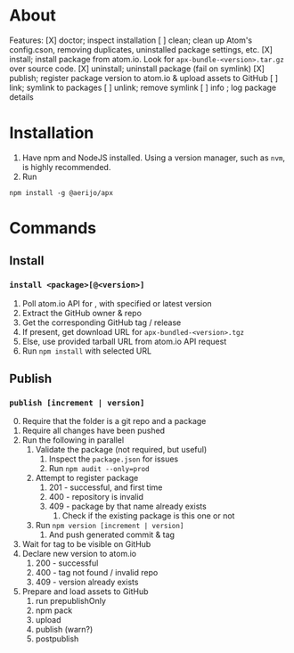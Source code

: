 # About

Features:
[X] doctor; inspect installation
[ ] clean; clean up Atom's config.cson, removing duplicates, uninstalled package settings, etc.
[X] install; install package from atom.io. Look for `apx-bundle-<version>.tar.gz` over source code.
[X] uninstall; uninstall package (fail on symlink)
[X] publish; register package version to atom.io & upload assets to GitHub
[ ] link; symlink to packages
[ ] unlink; remove symlink
[ ] info <package>; log package details

# Installation
1. Have npm and NodeJS installed. Using a version manager, such as `nvm`, is highly recommended.
2. Run
```
npm install -g @aerijo/apx
```

# Commands

## Install

### `install <package>[@<version>]`

1. Poll atom.io API for <package>, with specified or latest version
2. Extract the GitHub owner & repo
3. Get the corresponding GitHub tag / release
4. If present, get download URL for `apx-bundled-<version>.tgz`
5. Else, use provided tarball URL from atom.io API request
6. Run `npm install` with selected URL

## Publish

### `publish [increment | version]`

0. Require that the folder is a git repo and a package
1. Require all changes have been pushed
2. Run the following in parallel
    1. Validate the package (not required, but useful)
        1. Inspect the `package.json` for issues
        2. Run `npm audit --only=prod`
    2. Attempt to register package
        1. 201 - successful, and first time
        2. 400 - repository is invalid
        3. 409 - package by that name already exists
            1. Check if the existing package is this one or not
    3. Run `npm version [increment | version]`
        1. And push generated commit & tag
3. Wait for tag to be visible on GitHub
4. Declare new version to atom.io
    1. 200 - successful
    2. 400 - tag not found / invalid repo
    3. 409 - version already exists
5. Prepare and load assets to GitHub
    1. run prepublishOnly
    2. npm pack
    3. upload
    4. publish (warn?)
    5. postpublish
